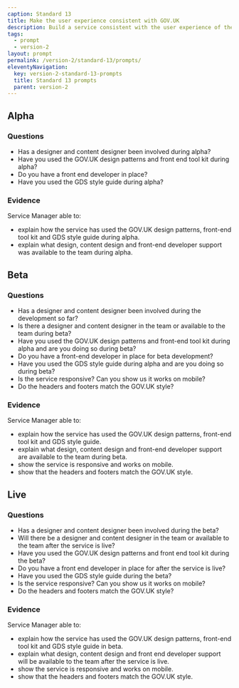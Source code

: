 ```yaml
---
caption: Standard 13
title: Make the user experience consistent with GOV.UK
description: Build a service consistent with the user experience of the rest of GOV.UK including using the design patterns and style guide.
tags:
  - prompt
  - version-2
layout: prompt
permalink: /version-2/standard-13/prompts/
eleventyNavigation:
  key: version-2-standard-13-prompts
  title: Standard 13 prompts
  parent: version-2
---
```


## Alpha

### Questions

- Has a designer and content designer been involved during alpha?
- Have you used the GOV.UK design patterns and front end tool kit during alpha?
- Do you have a front end developer in place?
- Have you used the GDS style guide during alpha?

### Evidence

Service Manager able to:

- explain how the service has used the GOV.UK design patterns, front-end tool kit and GDS style guide during alpha.
- explain what design, content design and front-end developer support was available to the team during alpha.

## Beta

### Questions

- Has a designer and content designer been involved during the development so far?
- Is there a designer and content designer in the team or available to the team during beta?
- Have you used the GOV.UK design patterns and front-end tool kit during alpha and are you doing so during beta?
- Do you have a front-end developer in place for beta development?
- Have you used the GDS style guide during alpha and are you doing so during beta?
- Is the service responsive? Can you show us it works on mobile?
- Do the headers and footers match the GOV.UK style?

### Evidence

Service Manager able to:

- explain how the service has used the GOV.UK design patterns, front-end tool kit and GDS style guide.
- explain what design, content design and front-end developer support are available to the team during beta.
- show the service is responsive and works on mobile.
- show that the headers and footers match the GOV.UK style.

## Live

### Questions

- Has a designer and content designer been involved during the beta?
- Will there be a designer and content designer in the team or available to the team after the service is live?
- Have you used the GOV.UK design patterns and front end tool kit during the beta?
- Do you have a front end developer in place for after the service is live?
- Have you used the GDS style guide during the beta?
- Is the service responsive? Can you show us it works on mobile?
- Do the headers and footers match the GOV.UK style?

### Evidence

Service Manager able to:

- explain how the service has used the GOV.UK design patterns, front-end tool kit and GDS style guide in beta.
- explain what design, content design and front end developer support will be available to the team after the service is live.
- show the service is responsive and works on mobile.
- show that the headers and footers match the GOV.UK style.
